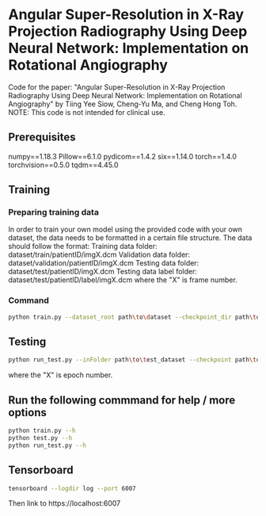 # Angular Super-Resolution in X-Ray Projection Radiography Using Deep Neural Network: Implementation on Rotational Angiography
Code for the paper: "Angular Super-Resolution in X-Ray Projection Radiography Using Deep Neural Network: Implementation on Rotational Angiography" by Tiing Yee Siow, Cheng-Yu Ma, and Cheng Hong Toh.
NOTE: This code is not intended for clinical use.

## Prerequisites
numpy==1.18.3
Pillow==6.1.0
pydicom==1.4.2
six==1.14.0
torch==1.4.0
torchvision==0.5.0
tqdm==4.45.0

## Training
### Preparing training data
In order to train your own model using the provided code with your own dataset, the data needs to be formatted in a certain file structure. 
The data should follow the format: 
Training data folder: dataset/train/patientID/imgX.dcm
Validation data folder: dataset/validation/patientID/imgX.dcm
Testing data folder: dataset/test/patientID/imgX.dcm
Testing data label folder: dataset/test/patientID/label/imgX.dcm
where the "X" is frame number.

### Command
```bash
python train.py --dataset_root path\to\dataset --checkpoint_dir path\to\save\checkpoints
```

## Testing
```bash
python run_test.py --inFolder path\to\test_dataset --checkpoint path\to\save\checkpoints\ASRNETX.ckpt --labelFolder path\to\labelFolder --infer_num numberOfIntermediateFrame
```
where the "X" is epoch number.

## Run the following commmand for help / more options
```bash
python train.py --h
python test.py --h
python run_test.py --h
```

## Tensorboard
```bash
tensorboard --logdir log --port 6007
```
Then link to https://localhost:6007
